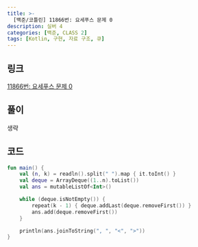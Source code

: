 ```yaml
---
title: >-
  [백준/코틀린] 11866번: 요세푸스 문제 0
description: 실버 4
categories: [백준, CLASS 2]
tags: [Kotlin, 구현, 자료 구조, 큐]
---
```


## 링크
[11866번: 요세푸스 문제 0](https://www.acmicpc.net/problem/11866)

## 풀이
생략

## 코드
```kotlin
fun main() {
    val (n, k) = readln().split(" ").map { it.toInt() }
    val deque = ArrayDeque((1..n).toList())
    val ans = mutableListOf<Int>()

    while (deque.isNotEmpty()) {
        repeat(k - 1) { deque.addLast(deque.removeFirst()) }
        ans.add(deque.removeFirst())
    }

    println(ans.joinToString(", ", "<", ">"))
}

```
